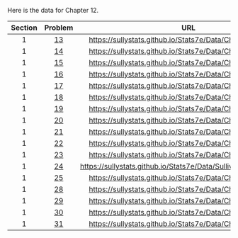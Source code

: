 Here is the data for Chapter 12.

|Section|Problem|URL|
|:---:|:---:|:---:|
|1|[13](https://sullystats.github.io/Stats7e/Data/Ch12/13_1_13.csv)|<a>https://sullystats.github.io/Stats7e/Data/Ch12/13_1_13.csv</a><br/>|
|1|[14](https://sullystats.github.io/Stats7e/Data/Ch12/13_1_14.csv)|<a>https://sullystats.github.io/Stats7e/Data/Ch12/13_1_14.csv</a><br/>|
|1|[15](https://sullystats.github.io/Stats7e/Data/Ch12/13_1_15.csv)|<a>https://sullystats.github.io/Stats7e/Data/Ch12/13_1_15.csv</a><br/>|
|1|[16](https://sullystats.github.io/Stats7e/Data/Ch12/13_1_16.csv)|<a>https://sullystats.github.io/Stats7e/Data/Ch12/13_1_16.csv</a><br/>|
|1|[17](https://sullystats.github.io/Stats7e/Data/Ch12/13_1_17.csv)|<a>https://sullystats.github.io/Stats7e/Data/Ch12/13_1_17.csv</a><br/>|
|1|[18](https://sullystats.github.io/Stats7e/Data/Ch12/13_1_18.csv)|<a>https://sullystats.github.io/Stats7e/Data/Ch12/13_1_18.csv</a><br/>|
|1|[19](https://sullystats.github.io/Stats7e/Data/Ch12/13_1_19.csv)|<a>https://sullystats.github.io/Stats7e/Data/Ch12/13_1_19.csv</a><br/>|
|1|[20](https://sullystats.github.io/Stats7e/Data/Ch12/13_1_20.csv)|<a>https://sullystats.github.io/Stats7e/Data/Ch12/13_1_20.csv</a><br/>|
|1|[21](https://sullystats.github.io/Stats7e/Data/Ch12/13_1_21.csv)|<a>https://sullystats.github.io/Stats7e/Data/Ch12/13_1_21.csv</a><br/>|
|1|[22](https://sullystats.github.io/Stats7e/Data/Ch12/13_1_22.csv)|<a>https://sullystats.github.io/Stats7e/Data/Ch12/13_1_22.csv</a><br/>|
|1|[23](https://sullystats.github.io/Stats7e/Data/Ch12/13_1_23.csv)|<a>https://sullystats.github.io/Stats7e/Data/Ch12/13_1_23.csv</a><br/>|
|1|[24](https://sullystats.github.io/Stats7e/Data/SullivanStatsSurveyI.csv)|<a>https://sullystats.github.io/Stats7e/Data/SullivanStatsSurveyI.csv</a><br/>|
|1|[25](https://sullystats.github.io/Stats7e/Data/Ch12/13_1_25.csv)|<a>https://sullystats.github.io/Stats7e/Data/Ch12/13_1_25.csv</a><br/>|
|1|[28](https://sullystats.github.io/Stats7e/Data/Ch12/13_1_28.csv)|<a>https://sullystats.github.io/Stats7e/Data/Ch12/13_1_28.csv</a><br/>|
|1|[29](https://sullystats.github.io/Stats7e/Data/Ch12/13_1_29.csv)|<a>https://sullystats.github.io/Stats7e/Data/Ch12/13_1_29.csv</a><br/>|
|1|[30](https://sullystats.github.io/Stats7e/Data/Ch12/13_1_30.csv)|<a>https://sullystats.github.io/Stats7e/Data/Ch12/13_1_30.csv</a><br/>|
|1|[31](https://sullystats.github.io/Stats7e/Data/Ch12/13_1_31.csv)|<a>https://sullystats.github.io/Stats7e/Data/Ch12/13_1_31.csv</a><br/>|
